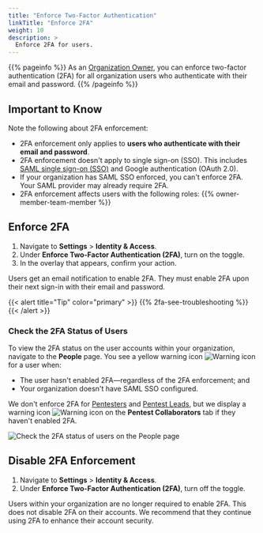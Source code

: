 ```yaml
---
title: "Enforce Two-Factor Authentication"
linkTitle: "Enforce 2FA"
weight: 10
description: >
  Enforce 2FA for users.
---
```


{{% pageinfo %}}
As an [Organization Owner](/getting-started/glossary/#organization-owner), you can enforce two-factor authentication (2FA) for all organization users who authenticate with their email and password.
{{% /pageinfo %}}

## Important to Know

Note the following about 2FA enforcement:

- 2FA enforcement only applies to **users who authenticate with their email and password**.
- 2FA enforcement doesn't apply to single sign-on (SSO). This includes [SAML single sign-on (SSO)](/getting-started/sign-in/#saml-sso) and Google authentication (OAuth 2.0).
- If your organization has SAML SSO enforced, you can't enforce 2FA. Your SAML provider may already require 2FA.
- 2FA enforcement affects users with the following roles:
    {{% owner-member-team-member %}}

## Enforce 2FA

1. Navigate to **Settings** > **Identity & Access**.
1. Under **Enforce Two-Factor Authentication (2FA)**, turn on the toggle.
1. In the overlay that appears, confirm your action.

Users get an email notification to enable 2FA. They must enable 2FA upon their next sign-in with their email and password.

{{< alert title="Tip" color="primary" >}}
{{% 2fa-see-troubleshooting %}}
{{< /alert >}}

### Check the 2FA Status of Users

To view the 2FA status on the user accounts within your organization, navigate to the **People** page. You see a yellow warning icon ![Warning icon](/icons/Warning.png "Warning icon") for a user when:

- The user hasn't enabled 2FA—regardless of the 2FA enforcement; and
- Your organization doesn't have SAML SSO configured.

We don't enforce 2FA for [Pentesters](/getting-started/glossary/#pentester) and [Pentest Leads](/getting-started/glossary/#pentest-lead), but we display a warning icon ![Warning icon](/icons/Warning.png "Warning icon") on the **Pentest Collaborators** tab if they haven't enabled 2FA.

![Check the 2FA status of users on the People page](/deepdive/Check2FAStatus.png "Check the 2FA status of users on the People page")

## Disable 2FA Enforcement

1. Navigate to **Settings** > **Identity & Access**.
1. Under **Enforce Two-Factor Authentication (2FA)**, turn off the toggle.

Users within your organization are no longer required to enable 2FA. This does not disable 2FA on their accounts. We recommend that they continue using 2FA to enhance their account security.
